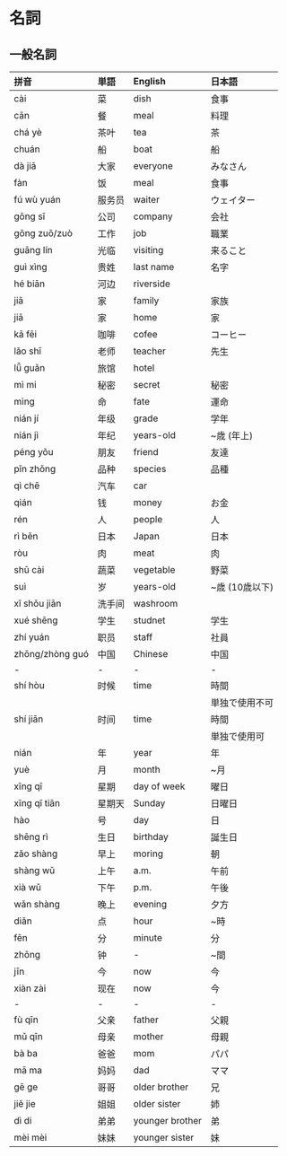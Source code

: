 # 名詞

## 一般名詞

|拼音|単語|English|日本語|
|:--|:--|:--|:--|
|cài|菜|dish|食事|
|cān|餐|meal|料理|
|chá yè|茶叶|tea|茶|
|chuán|船|boat|船|
|dà jiā|大家|everyone|みなさん|
|fàn|饭|meal|食事|
|fú wù yuán|服务员|waiter|ウェイター|
|gōng sī|公司|company|会社|
|gōng zuō/zuò|工作|job|職業|
|guāng lín|光临|visiting|来ること|
|guì xìng|贵姓|last name|名字|
|hé biān|河边|riverside||
|jiā|家|family|家族|
|jiā|家|home|家|
|kā fēi |咖啡|cofee|コーヒー|
|lǎo shī|老师|teacher|先生|
|lǚ guǎn|旅馆|hotel||
|mì mi|秘密|secret|秘密|
|mìng|命|fate|運命|
|nián jí|年级|grade|学年|
|nián jì|年纪|years-old|~歳 (年上)|
|péng yǒu|朋友|friend|友達|
|pǐn zhǒng|品种|species|品種|
|qì chē|汽车|car||
|qián|钱|money|お金|
|rén|人|people|人|
|rì běn|日本|Japan|日本|
|ròu|肉|meat|肉|
|shū cài|蔬菜|vegetable|野菜|
|suì|岁|years-old|~歳 (10歳以下)|
|xǐ shǒu jiān|洗手间|washroom||
|xué shēng|学生|studnet|学生|
|zhí yuán|职员|staff|社員|
|zhōng/zhòng guó|中国|Chinese|中国|
|-|-|-|-|-|
|shí hòu|时候|time|時間 |
||||単独で使用不可|
|shí jiān|时间|time|時間|
||||単独で使用可|
|nián|年|year|年|
|yuè|月|month|~月|
|xīng qī|星期|day of week|曜日|
|xīng qī tiān|星期天|Sunday|日曜日|
|hào|号|day|日|
|shēng rì|生日|birthday|誕生日|
|zǎo shàng|早上|moring|朝|
|shàng wǔ|上午|a.m.|午前|
|xià wǔ|下午|p.m.|午後|
|wǎn shàng|晚上|evening|夕方|
|diǎn|点|hour|~時|
|fēn|分|minute|分|
|zhōng|钟|-|~間|
|jīn|今|now|今|
|xiàn zài|现在|now|今|
|-|-|-|-|-|
|fù qīn|父亲|father|父親|
|mǔ qīn|母亲|mother|母親|
|bà ba|爸爸|mom|パパ|
|mā ma|妈妈|dad|ママ|
|gē ge|哥哥|older brother|兄|
|jiě jie|姐姐|older sister|姉|
|dì di|弟弟|younger brother|弟|
|mèi mèi|妹妹|younger sister|妹|
